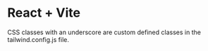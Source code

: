 # React + Vite

CSS classes with an underscore are custom defined classes in the tailwind.config.js file.
